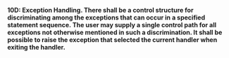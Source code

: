 **10D: Exception Handling.  There shall be a control structure for discriminating among the exceptions that can occur in a specified statement sequence. The user may supply a single control path for all exceptions not otherwise mentioned in such a discrimination. It shall be possible to raise the exception that selected the current handler when exiting the handler.**
